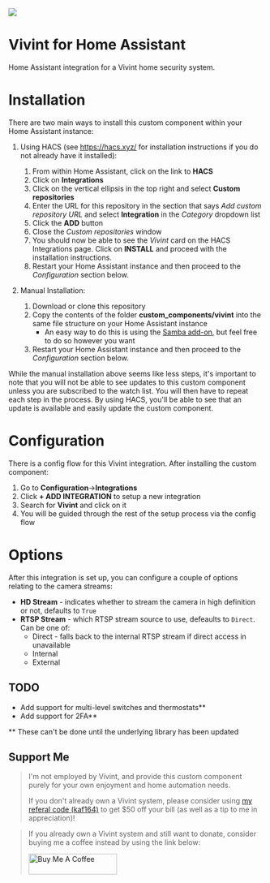 ![](https://brands.home-assistant.io/_/vivint/logo.png)
# Vivint for Home Assistant
Home Assistant integration for a Vivint home security system.

# Installation
There are two main ways to install this custom component within your Home Assistant instance:

1. Using HACS (see https://hacs.xyz/ for installation instructions if you do not already have it installed):
    1. From within Home Assistant, click on the link to **HACS**
    2. Click on **Integrations**
    3. Click on the vertical ellipsis in the top right and select **Custom repositories**
    4. Enter the URL for this repository in the section that says *Add custom repository URL* and select **Integration** in the *Category* dropdown list
    5. Click the **ADD** button
    6. Close the *Custom repositories* window
    7. You should now be able to see the *Vivint* card on the HACS Integrations page. Click on **INSTALL** and proceed with the installation instructions.
    8. Restart your Home Assistant instance and then proceed to the *Configuration* section below.

2. Manual Installation:
    1. Download or clone this repository
    2. Copy the contents of the folder **custom_components/vivint** into the same file structure on your Home Assistant instance
        - An easy way to do this is using the [Samba add-on](https://www.home-assistant.io/getting-started/configuration/#editing-configuration-via-sambawindows-networking), but feel free to do so however you want
    3. Restart your Home Assistant instance and then proceed to the *Configuration* section below.

While the manual installation above seems like less steps, it's important to note that you will not be able to see updates to this custom component unless you are subscribed to the watch list. You will then have to repeat each step in the process. By using HACS, you'll be able to see that an update is available and easily update the custom component.

# Configuration

There is a config flow for this Vivint integration. After installing the custom component:
1. Go to **Configuration**->**Integrations**
2. Click **+ ADD INTEGRATION** to setup a new integration
3. Search for **Vivint** and click on it
4. You will be guided through the rest of the setup process via the config flow

# Options

After this integration is set up, you can configure a couple of options relating to the camera streams:
* **HD Stream** - indicates whether to stream the camera in high definition or not, defaults to `True`
* **RTSP Stream** -  which RTSP stream source to use, defeaults to `Direct`. Can be one of:
  * Direct - falls back to the internal RTSP stream if direct access in unavailable
  * Internal
  * External

## TODO
* Add support for multi-level switches and thermostats**
* Add support for 2FA**

** These can't be done until the underlying library has been updated

## Support Me
> I'm not employed by Vivint, and provide this custom component purely for your own enjoyment and home automation needs. 
>
> If you don't already own a Vivint system, please consider using [my referal code (kaf164)](https://www.vivint.com/get?refCode=kaf164&exid=165211vivint.com/get?refCode=kaf164&exid=165211) to get $50 off your bill (as well as a tip to me in appreciation)!

> If you already own a Vivint system and still want to donate, consider buying me a coffee instead by using the link below:
>
> <a href="https://www.buymeacoffee.com/natekspencer" target="_blank"><img src="https://cdn.buymeacoffee.com/buttons/default-blue.png" alt="Buy Me A Coffee" height="41" width="174"></a>
